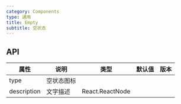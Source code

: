 ```yaml
---
category: Components
type: 通用
title: Empty
subtitle: 空状态
---
```



## API

| 属性             | 说明                 | 类型                                                                       | 默认值    | 版本 |
| ---------------  | -------------------- | -------------------------------------------------------------------------- | --------- | ---- |
| type            | 空状态图标        |                                                               |           |      |
| description        | 文字描述          | React.ReactNode                                                                     |           |      |
